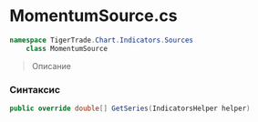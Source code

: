 
# MomentumSource.cs
```csharp
namespace TigerTrade.Chart.Indicators.Sources  
    class MomentumSource
```

> Описание

### Синтаксис
```csharp
public override double[] GetSeries(IndicatorsHelper helper)
```
